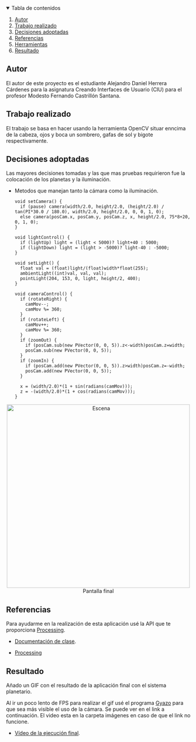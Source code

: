 <!-- TABLE OF CONTENTS -->
<details open="open">
  <summary>Tabla de contenidos</summary>
  <ol>
    <li>
      <a href="#Autor">Autor</a>
    </li>
    <li>
      <a href="#Trabajo realizado">Trabajo realizado</a>
    </li>
    <li><a href="#decisiones-adoptadas">Decisiones adoptadas</a></li>
    <li><a href="#referencias">Referencias</a></li>
    <li><a href="#herramientas">Herramientas</a></li>
    <li><a href="#resultado">Resultado</a></li>
  </ol>
</details>




## Autor

El autor de este proyecto es el estudiante Alejandro Daniel Herrera Cárdenes para la asignatura Creando Interfaces de Usuario (CIU) para el profesor Modesto Fernando Castrillón Santana. 


## Trabajo realizado

El trabajo se basa en hacer usando la herramienta OpenCV situar enncima de la cabeza, ojos y boca un sombrero, gafas de sol y bigote respectivamente.

## Decisiones adoptadas

Las mayores decisiones tomadas y las que mas pruebas requirieron fue la colocación de los planetas y la iluminación.


* Metodos que manejan tanto la cámara como la iluminación.
  ```
  void setCamera() {
    if (pause) camera(width/2.0, height/2.0, (height/2.0) / tan(PI*30.0 / 180.0), width/2.0, height/2.0, 0, 0, 1, 0);
    else camera(posCam.x, posCam.y, posCam.z, x, height/2.0, 75*8+20, 0, 1, 0);
  }

  void lightControl() {
    if (lightUp) light = (light < 5000)? light+40 : 5000;
    if (lightDown) light = (light > -5000)? light-40 : -5000;
  }

  void setLight() {
    float val = (float)light/(float)width*float(255);
    ambientLight((int)val, val, val);
    pointLight(204, 153, 0, light, height/2, 400);
  }

  void cameraControl() {
    if (rotateRight) {
      camMov--;
      camMov %= 360;
    }
    if (rotateLeft) {
      camMov++;
      camMov %= 360;
    }
    if (zoomOut) {
      if (posCam.sub(new PVector(0, 0, 5)).z<-width)posCam.z=width;
      posCam.sub(new PVector(0, 0, 5));
    }
    if (zoomIn) {
      if (posCam.add(new PVector(0, 0, 5)).z>width)posCam.z=-width;
      posCam.add(new PVector(0, 0, 5));
    }

    x = (width/2.0)*(1 + sin(radians(camMov)));
    z = -(width/2.0)*(1 + cos(radians(camMov)));
  }

 <p align="center"><img src="images/escena.png" alt="Escena" width="500" height="500"></br>Pantalla final</p>
 


## Referencias

Para ayudarme en la realización de esta aplicación usé la API que te proporciona [Processing](https://www.processing.org/).

* [Documentación de clase](https://ncvt-aep.ulpgc.es/cv/ulpgctp21/pluginfile.php/412240/mod_resource/content/40/CIU_Pr_cticas.pdf).

* [Processing](https://www.processing.org/)




## Resultado

Añado un GIF con el resultado de la aplicación final con el sistema planetario.

Al ir un poco lento de FPS para realizar el gif usé el programa [Gyazo](https://gyazo.com/) para que sea más visible el uso de la cámara. Se puede ver en el link a continuación. El video esta en la carpeta imágenes en caso de que el link no funcione.
* [Vídeo de la ejecución final](https://gyazo.com/fe843e34a0b2bb0985daa7e230e055d3).
